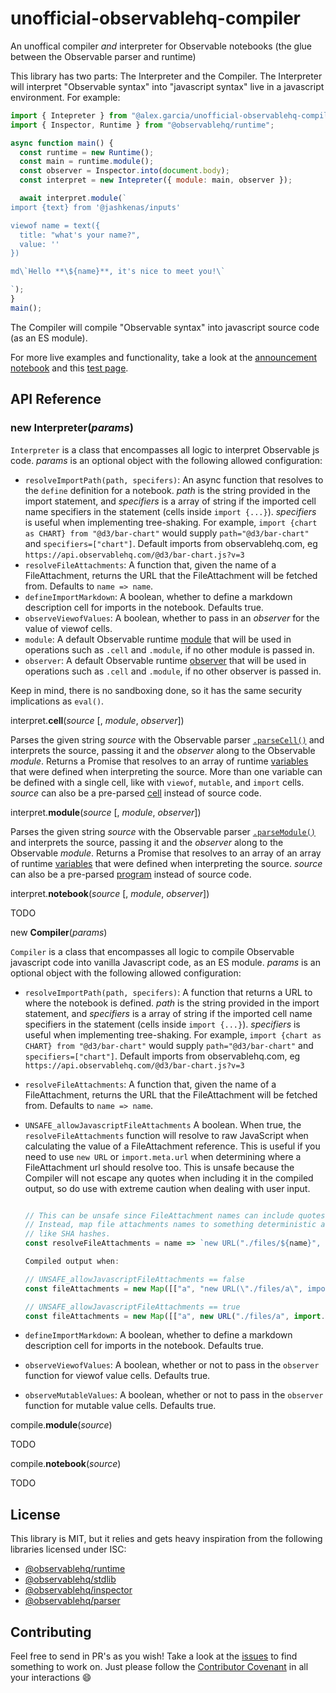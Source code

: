 # unofficial-observablehq-compiler

An unoffical compiler _and_ interpreter for Observable notebooks (the glue between the Observable parser and runtime)

This library has two parts: The Interpreter and the Compiler. The Interpreter will interpret "Observable syntax" into "javascript syntax" live in a javascript environment. For example:

```javascript
import { Intepreter } from "@alex.garcia/unofficial-observablehq-compiler";
import { Inspector, Runtime } from "@observablehq/runtime";

async function main() {
  const runtime = new Runtime();
  const main = runtime.module();
  const observer = Inspector.into(document.body);
  const interpret = new Intepreter({ module: main, observer });

  await interpret.module(`
import {text} from '@jashkenas/inputs'

viewof name = text({
  title: "what's your name?",
  value: ''
})

md\`Hello **\${name}**, it's nice to meet you!\`

`);
}
main();
```

The Compiler will compile "Observable syntax" into javascript source code (as an ES module).

For more live examples and functionality, take a look at the [announcement notebook](https://observablehq.com/d/74f872c4fde62e35)
and this [test page](https://github.com/asg017/unofficial-observablehq-compiler/blob/master/test/test.html).

## API Reference

### new Interpreter(_params_)

`Interpreter` is a class that encompasses all logic to interpret Observable js code. _params_ is an optional object with the following allowed configuration:

- `resolveImportPath(path, specifers)`: An async function that resolves to the `define` definition for a notebook. _path_ is the string provided in the import statement, and _specifiers_ is a array of string if the imported cell name specifiers in the statement (cells inside `import {...}`). _specifiers_ is useful when implementing tree-shaking. For example, `import {chart as CHART} from "@d3/bar-chart"` would supply `path="@d3/bar-chart"` and `specifiers=["chart"]`. Default imports from observablehq.com, eg `https://api.observablehq.com/@d3/bar-chart.js?v=3`
- `resolveFileAttachments`: A function that, given the name of a FileAttachment, returns the URL that the FileAttachment will be fetched from. Defaults to `name => name`.
- `defineImportMarkdown`: A boolean, whether to define a markdown description cell for imports in the notebook. Defaults true.
- `observeViewofValues`: A boolean, whether to pass in an _observer_ for the value of viewof cells.
- `module`: A default Observable runtime [module](https://github.com/observablehq/runtime#modules) that will be used in operations such as `.cell` and `.module`, if no other module is passed in.
- `observer`: A default Observable runtime [observer](https://github.com/observablehq/runtime#observer) that will be used in operations such as `.cell` and `.module`, if no other observer is passed in.

Keep in mind, there is no sandboxing done, so it has the same security implications as `eval()`.

interpret.**cell**(_source_ [, *module*, *observer*])

Parses the given string _source_ with the Observable parser [`.parseCell()`](https://github.com/observablehq/parser#parseCell) and interprets the source, passing it and the _observer_ along to the Observable _module_. Returns a Promise that resolves to an array of runtime [variables](https://github.com/observablehq/runtime#variables) that were defined when interpreting the source. More than one variable can be defined with a single cell, like with `viewof`, `mutable`, and `import` cells. _source_ can also be a pre-parsed [cell](https://github.com/observablehq/parser#cell) instead of source code.

interpret.**module**(_source_ [, *module*, *observer*])

Parses the given string _source_ with the Observable parser [`.parseModule()`](https://github.com/observablehq/parser#parseModule) and interprets the source, passing it and the _observer_ along to the Observable _module_. Returns a Promise that resolves to an array of an array of runtime [variables](https://github.com/observablehq/runtime#variables) that were defined when interpreting the source. _source_ can also be a pre-parsed [program](https://github.com/observablehq/parser#program) instead of source code.

interpret.**notebook**(_source_ [, *module*, *observer*])

TODO

new **Compiler**(_params_)

`Compiler` is a class that encompasses all logic to compile Observable javascript code into vanilla Javascript code, as an ES module. _params_ is an optional object with the following allowed configuration:

- `resolveImportPath(path, specifers)`: A function that returns a URL to where the notebook is defined. _path_ is the string provided in the import statement, and _specifiers_ is a array of string if the imported cell name specifiers in the statement (cells inside `import {...}`). _specifiers_ is useful when implementing tree-shaking. For example, `import {chart as CHART} from "@d3/bar-chart"` would supply `path="@d3/bar-chart"` and `specifiers=["chart"]`. Default imports from observablehq.com, eg `https://api.observablehq.com/@d3/bar-chart.js?v=3`
- `resolveFileAttachments`: A function that, given the name of a FileAttachment, returns the URL that the FileAttachment will be fetched from. Defaults to `name => name`.
- `UNSAFE_allowJavascriptFileAttachments` A boolean. When true, the `resolveFileAttachments` function will resolve to raw JavaScript when calculating the value of a FileAttachment reference. This is useful if you need to use `new URL` or `import.meta.url` when determining where a FileAttachment url should resolve too. This is unsafe because the Compiler will not escape any quotes when including it in the compiled output, so do use with extreme caution when dealing with user input.
  
  ```javascript

  // This can be unsafe since FileAttachment names can include quotes.
  // Instead, map file attachments names to something deterministic and escape-safe,
  // like SHA hashes.
  const resolveFileAttachments = name => `new URL("./files/${name}", import.meta.url)`

  Compiled output when:

  // UNSAFE_allowJavascriptFileAttachments == false
  const fileAttachments = new Map([["a", "new URL(\"./files/a\", import.meta.url)"]]);

  // UNSAFE_allowJavascriptFileAttachments == true
  const fileAttachments = new Map([["a", new URL("./files/a", import.meta.url)]]);

  ```
- `defineImportMarkdown`: A boolean, whether to define a markdown description cell for imports in the notebook. Defaults true.
- `observeViewofValues`: A boolean, whether or not to pass in the `observer` function for viewof value cells. Defaults true.
- `observeMutableValues`: A boolean, whether or not to pass in the `observer` function for mutable value cells. Defaults true.

compile.**module**(_source_)

TODO

compile.**notebook**(_source_)

TODO

## License

This library is MIT, but it relies and gets heavy inspiration from the following
libraries licensed under ISC:

- [@observablehq/runtime](https://github.com/observablehq/runtime)
- [@observablehq/stdlib](https://github.com/observablehq/stdlib)
- [@observablehq/inspector](https://github.com/observablehq/inspector)
- [@observablehq/parser](https://github.com/observablehq/parser)

## Contributing

Feel free to send in PR's as you wish! Take a look at the [issues](https://github.com/asg017/unofficial-observablehq-compiler/issues)
to find something to work on. Just please follow the [Contributor Covenant](https://www.contributor-covenant.org/)
in all your interactions :smile:
